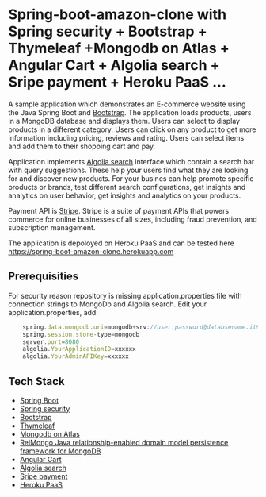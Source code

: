 # Spring-boot-amazon-clone with Spring security + Bootstrap + Thymeleaf +Mongodb on Atlas + Angular Cart + Algolia search + Sripe payment + Heroku PaaS ...

A sample application which demonstrates an E-commerce website using the Java Spring Boot and [Bootstrap](https://getbootstrap.com). The application loads products, users in a MongoDB database and displays them. Users can select to display products in a different category. Users can click on any product to get more information including pricing, reviews and rating. Users can select items and add them to their shopping cart and pay.
 
Application implements [Algolia search](https://www.algolia.com/doc/) interface which contain a search bar with query suggestions. These help your users find what they are looking for and discover new products. For your busines can help promote specific products or brands, test different search configurations, get insights and analytics on user behavior, get insights and analytics on your products.

Payment API  is [Stripe](https://stripe.com/en-de). Stripe is a suite of payment APIs that powers commerce for online businesses of all sizes, including fraud prevention, and subscription management.


The application is depoloyed on Heroku PaaS and can be tested here https://spring-boot-amazon-clone.herokuapp.com

## Prerequisities
For security reason repository is missing application.properties file with connection strings to MongoDb and Algolia search.
Edit your application.properties, add:

```javascript
    spring.data.mongodb.uri=mongodb+srv://user:password@databsename.it9xb.mongodb.net/databasename?retryWrites=true&w=majority
    spring.session.store-type=mongodb
    server.port=8080
    algolia.YourApplicationID=xxxxxx
    algolia.YourAdminAPIKey=xxxxxx
```

## Tech Stack
* [Spring Boot](https://spring.io/projects/spring-boot)
* [Spring security](https://spring.io/projects/spring-security)
* [Bootstrap](https://getbootstrap.com)
* [Thymeleaf](https://www.thymeleaf.org)
* [Mongodb on Atlas](https://www.mongodb.com/atlas)
* [RelMongo Java relationship-enabled domain model persistence framework for MongoDB](https://kaiso.github.io/relmongo/)
* [Angular Cart](https://angular.io) 
* [Algolia search](https://www.algolia.com/doc/) 
* [Sripe payment](https://stripe.com/en-de) 
* [Heroku PaaS](https://www.heroku.com)
